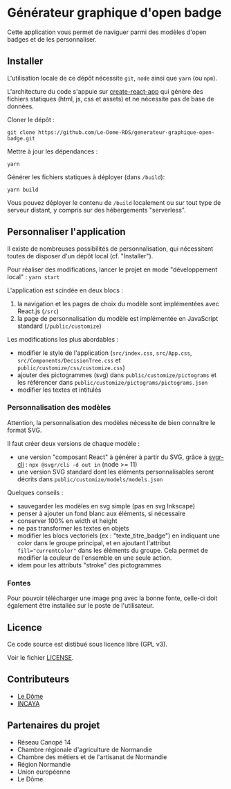 # Générateur graphique d'open badge

Cette application vous permet de naviguer parmi des modèles d'open badges et de les personnaliser.

## Installer

L'utilisation locale de ce dépôt nécessite `git`, `node` ainsi que `yarn` (ou `npm`).

L'architecture du code s'appuie sur [create-react-app](https://create-react-app.dev/) qui génère des fichiers statiques (html, js, css et assets) et ne nécessite pas de base de données.

Cloner le dépôt :

`git clone https://github.com/Le-Dome-RDS/generateur-graphique-open-badge.git`

Mettre à jour les dépendances :

`yarn`

Générer les fichiers statiques à déployer (dans `/build`):

`yarn build`

Vous pouvez déployer le contenu de `/build` localement ou sur tout type de serveur distant, y compris sur des hébergements "serverless".

## Personnaliser l'application

Il existe de nombreuses possibilités de personnalisation, qui nécessitent toutes de disposer d'un dépôt local (cf. "Installer").

Pour réaliser des modifications, lancer le projet en mode "développement local" :
`yarn start`

L'application est scindée en deux blocs :

1. la navigation et les pages de choix du modèle sont implémentées avec React.js (`/src`)
2. la page de personnalisation du modèle est implémentée en JavaScript standard (`/public/customize`)

Les modifications les plus abordables :

- modifier le style de l'application (`src/index.css`, `src/App.css`, `src/Components/DecisionTree.css` et `public/customize/css/customize.css`)
- ajouter des pictogrammes (svg) dans `public/customize/pictograms` et les référencer dans `public/customize/pictograms/pictograms.json`
- modifier les textes et intitulés

### Personnalisation des modèles

Attention, la personnalisation des modèles nécessite de bien connaître le format SVG.

Il faut créer deux versions de chaque modèle :

- une version "composant React" à générer à partir du SVG, grâce à [svgr-cli](https://react-svgr.com/docs/cli/) : `npx @svgr/cli -d out in` (node >= 11)
- une version SVG standard dont les éléments personnalisables seront décrits dans `public/customize/models/models.json`

Quelques conseils :

- sauvegarder les modèles en svg simple (pas en svg Inkscape)
- penser à ajouter un fond blanc aux éléments, si nécessaire
- conserver 100% en width et height
- ne pas transformer les textes en objets
- modifier les blocs vectoriels (ex : "texte_titre_badge") en indiquant une _color_ dans le groupe principal, et en ajoutant l'attribut `fill="currentColor"` dans les éléments du groupe. Cela permet de modifier la couleur de l'ensemble en une seule action.
- idem pour les attributs "stroke" des pictogrammes

### Fontes

Pour pouvoir télécharger une image png avec la bonne fonte, celle-ci doit également être installée sur le poste de l'utilisateur.

## Licence

Ce code source est distibué sous licence libre (GPL v3).

Voir le fichier [LICENSE](https://github.com/Le-Dome-RDS/generateur-graphique-open-badge/blob/main/LICENSE).

## Contributeurs

- [Le Dôme](http://www.ledome.info)
- [INCAYA](https://www.incaya.fr)

## Partenaires du projet

- Réseau Canopé 14
- Chambre régionale d'agriculture de Normandie
- Chambre des métiers et de l'artisanat de Normandie
- Région Normandie
- Union européenne
- Le Dôme
